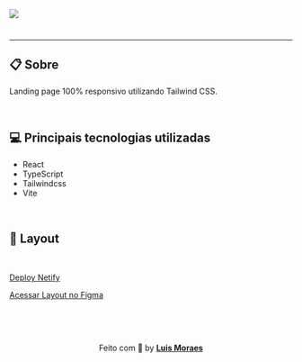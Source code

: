 <img style="margin-bottom:24px" src="https://ik.imagekit.io/meaid6cls2/doctor/Group_3_kWnPooT70F.png?ik-sdk-version=javascript-1.4.3&updatedAt=1668129960691" />

---

## 📋 Sobre

<p>Landing page 100% responsivo utilizando Tailwind CSS.</p>

<br />

## 💻 Principais tecnologias utilizadas

- React
- TypeScript
- Tailwindcss
- Vite

<br />

## 🎨 Layout

<br />

[Deploy Netify](https://tubular-torte-9a1090.netlify.app/)

[Acessar Layout no Figma](https://www.figma.com/file/FOKHUTppgZN9GvdR7j9aA0/DoctorCare-(Community)?node-id=61%3A144)


<br />
<br />

<p align="center" style="padding-top: 15px;">Feito com 💜 by <strong><a href="https://www.linkedin.com/in/luismkm/" target="_blank">Luis Moraes</a></strong> </p>
